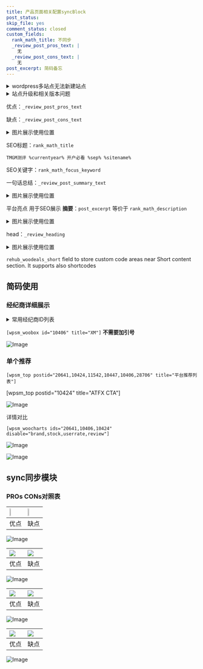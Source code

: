 ```yaml
---
title: 产品页面相关配置syncBlock
post_status: 
skip_file: yes
comment_status: closed
custom_fields:
  rank_math_title: 不同步
  _review_post_pros_text: |
    无
  _review_post_cons_text: |
    无
post_excerpt: 简码备忘
---
```

<details><summary>wordpress多站点无法新建站点</summary>

<li>和报错需要清理cookies一样的原因</li>
<li>wp-config.php里面<code>define( 'SUBDOMAIN_INSTALL', false );//子域名安装</code></li>
<li>新建子站点是用<code>define( 'SUBDOMAIN_INSTALL', true);//子域名安装</code> 完成以后，改成<code>false</code></li>
</details>

<details><summary>站点升级和相关版本问题</summary>

<p>wordpress：5.9.9
woocommerce：7.5.1
出现问题的地方：主题选项里面>><strong>Product layout >>compact style</strong></p>
<p>如何出现没有用过的字段 导致无法保存。先导出配置 然后进行修改，后面再次恢复即可。</p>
<p>出现部分字段无法显示时，需要返回默认布局后，对产品进行保存就好了。</p>
<p></p>
</details>

优点：`_review_post_pros_text`

缺点：`_review_post_cons_text`

<details><summary>图片展示使用位置</summary>

<img src="https://prod-files-secure.s3.us-west-2.amazonaws.com/39ed1227-6d7d-4570-be36-9ccd4a2c4241/f51d3d83-55d4-4bdf-9604-f37ec77ab556/Untitled.png?X-Amz-Algorithm=AWS4-HMAC-SHA256&X-Amz-Content-Sha256=UNSIGNED-PAYLOAD&X-Amz-Credential=ASIAZI2LB4665HKJGZVR%2F20250529%2Fus-west-2%2Fs3%2Faws4_request&X-Amz-Date=20250529T045518Z&X-Amz-Expires=3600&X-Amz-Security-Token=IQoJb3JpZ2luX2VjEL3%2F%2F%2F%2F%2F%2F%2F%2F%2F%2FwEaCXVzLXdlc3QtMiJIMEYCIQCnQ7qZeidN%2BERlhG3t6U%2BtO%2FUeAkzV5NRxeMFZwpgYdQIhAJu5GuOXIeUyj7Puw76qQg2vf90zYW4YGNd%2BoWd%2FkRrWKogECIb%2F%2F%2F%2F%2F%2F%2F%2F%2F%2FwEQABoMNjM3NDIzMTgzODA1IgwGC%2FtEfD%2FZaE5R%2FZ4q3AOWYRLePtZz0CQWpqkj2VqEW1JHbRyzwMv%2FseHhrdBx4XnpTNMMPjkfmjRNfekXFAug048y4HhtR0WycJ5mZmDslPt02LcbRdAk0lTFMaCkCQffnIb17uSyONh18eq1%2BV6fuvR%2BDQgvw4FLJufjSRotokI1DMN%2BAMKvH6DdDTVbAjaRlBVZ3r2BYNNMmouW9VAA7QUihhUcILCJaSiGJwDHIUB6yyyjlQ6iPQndXXwhIw7ftt07JQo5z93tHZUJy%2FOQNS8PWXtbaIlRa61gl0GX4krlsnXB1frHSRknXfsuTffHQjqr909XeHDtH0jxXrhGl6lsx15T3xJRbu1we9rm%2FRRu3giaBKoTMv%2BoA%2Fd06rDF5E%2FLstAQtODXBaG9RLWGR5ZbAFZ2Z4nTRQIRfjhREK38ZAffWvNBHC8bvLzYhQHLmshES18Lp1Sg%2BHHt8PkJXOScl58phlyj2tIZ7w4fre0WpJ8y1NELwk%2BvMOUlVzQtFjdnq93Rwjtuc0rtPI64qxBtG8vcUHVWQLMKVnJ2yXVFxtl7PvaaYunQ5jdcCjs7nFAWYb6S%2Bh6l%2FSTvD88ewmigBglWULC1XqzSzgLdqBmwxHkGP3EeUBuIAWKKZGGujNCVwD%2FR3zYDqjDhzt%2FBBjqkAdJ4NxXQf4CULU7HRbTTnuKa%2FPIVrEEMTQLPeoxxicx4jPrJ%2FPca%2BWgUNR5HN%2BlCjlWmXuarQcJhB91tNRChfVOgYT%2BPbv1Dp%2BtVPmTnUwWsByIHxbaIJ7pemf2T9Ur9eCdcYenVrYN3QjCY7o0P%2Fm9xh2z7uvqP6Z8MzZ3Ipd1lBkqlz4CjUvN3lXdCq5Mrq8M8r7Tw8Kdep%2Fhd76H7OvJm7imy&X-Amz-Signature=9a66c4394c052045821028e471975aa448240a58f838a2c1cffda015dca08c00&X-Amz-SignedHeaders=host&x-id=GetObject" alt="Image">
</details>

SEO标题：`rank_math_title`

`TMGM测评 %currentyear% 开户必看 %sep% %sitename%`

SEO关键字：`rank_math_focus_keyword`

一句话总结：`_review_post_summary_text`

<details><summary>图片展示使用位置</summary>

<img src="https://prod-files-secure.s3.us-west-2.amazonaws.com/39ed1227-6d7d-4570-be36-9ccd4a2c4241/4b96a922-296c-4f4e-8630-d1c870cbce01/Untitled.png?X-Amz-Algorithm=AWS4-HMAC-SHA256&X-Amz-Content-Sha256=UNSIGNED-PAYLOAD&X-Amz-Credential=ASIAZI2LB4662TRFNZRK%2F20250529%2Fus-west-2%2Fs3%2Faws4_request&X-Amz-Date=20250529T045518Z&X-Amz-Expires=3600&X-Amz-Security-Token=IQoJb3JpZ2luX2VjEL3%2F%2F%2F%2F%2F%2F%2F%2F%2F%2FwEaCXVzLXdlc3QtMiJIMEYCIQDy0XyfAk2i2EX59K%2Frenfd6axkRyDtc%2FiizTWehym2ygIhAOm0nv4Yq9rd7G5MLflQCtGAhsc%2BbS5SSQAXhaIuNzBsKogECIb%2F%2F%2F%2F%2F%2F%2F%2F%2F%2FwEQABoMNjM3NDIzMTgzODA1IgxTnSZ0rQ79097OLiAq3AOZWh%2FcBtkhBuYljv5W%2BEK6hoFYd7mtilGGLY0t1Fc9gAnOcitNnDp224n823lQ3mx4kTefrmGNnDxyjAR2lBujcA1VUwiXDSSOx%2B6Ygu%2BxrVjuTUulNpxWP0tsVTBjjP3uqPfQQYsU0T6hxycOel5T6Le%2B7KCmTtSQRuS3rE5%2FgtsHYTNLrXFW24NklsNA8Ljzb%2BQTXp0tGPvO2dNnsnM9zBD3eIyI7wzet0xorzEjL22SiRyxldpKAVDUQICYuwGD2xeZ%2BdjH%2BaufFNAYCtezCQR1lOXKh8YXuvLgPX9JxByX1%2FHsjOt%2B9RRdHg8HJ22KtGHNyQBBuunMc%2BBU8n6Ouqf9yCKnGabORgg%2BFN%2FRVdpzbXvXsBz2U9pal7uxrX5rnVXYuawyo60hE3AshDKrzfyUTsR8RM%2Fsteu0Krdo%2Fq%2FQ6FA9tqh7h8zDDHGc4EKjfEkRU28DFDyjSzaq%2FpXBox%2BuR5YeQ6iN1PoyQ3X6K7ELnyfi0FqcALzoVKzbrcjc%2FGZqwQfmU07FKEm4%2BOrbz8nSsSM6OGIzHgolnVgkUd07yHl2rFJqFmkzPraP2lG2a%2FWS0ufQOQ74hJs10Zk%2BjOaBs431b3k9Qswz1zCeeiWTznbUGm7CXVZBbzD0zt%2FBBjqkAdmtIjit6IbwGkcx5GPcOOf%2FX8bRzJyaTiJsI5ibnUPBMUWCdSf%2BDXONij3R%2Fj8awdbNwrfL3tORn9S7E9HP94fS360aEplHyR9S0m5WsR%2BW%2FAAM8m8pIOU%2FyG666bU5oaWyy7sgN1A%2FyNwba1Z%2Fxx8eYe3mbiefNROuqOJp2P7gIiNmw%2Fw6iigwLUHUN689VPlQdLvrtyVixu%2Fl5vWkr5a6ydyo&X-Amz-Signature=b15325ac6f40de494b5e55d2eb6ed7d41a13b6fd5b66201e2a0e69153d33a1de&X-Amz-SignedHeaders=host&x-id=GetObject" alt="Image">
</details>

平台亮点 用于SEO展示 **摘要**：`post_excerpt`  等价于 `rank_math_description`

<details><summary>图片展示使用位置</summary>

<img src="https://prod-files-secure.s3.us-west-2.amazonaws.com/39ed1227-6d7d-4570-be36-9ccd4a2c4241/1ee11f63-b60a-4dfe-a7a7-d58ff23b5d88/Untitled.png?X-Amz-Algorithm=AWS4-HMAC-SHA256&X-Amz-Content-Sha256=UNSIGNED-PAYLOAD&X-Amz-Credential=ASIAZI2LB466UMS54R5H%2F20250529%2Fus-west-2%2Fs3%2Faws4_request&X-Amz-Date=20250529T045519Z&X-Amz-Expires=3600&X-Amz-Security-Token=IQoJb3JpZ2luX2VjEL3%2F%2F%2F%2F%2F%2F%2F%2F%2F%2FwEaCXVzLXdlc3QtMiJHMEUCIHsfBYgbn%2Bmw2sTcF4nKtVxWWuBGrIKo03LK954cWne1AiEAmpIr93nDLcfIClXv4PhwgSL%2Fc4vDa7Lxf7Wx9nNSs6EqiAQIhv%2F%2F%2F%2F%2F%2F%2F%2F%2F%2FARAAGgw2Mzc0MjMxODM4MDUiDJpuvLP9aTKP%2BV5OdircA8hM0v4dmTMj%2FEa1TJms46gBlmoZ9%2BSz5HIjyw1PV7QuniXP0JehzEHTspUeQvGHi14crvJfewQSXIu6lOhVyzz0rzKRAK3Anod4R8zETS0qjKH49EMeqX7hSuh3JjHJJebor9yCYs5NBrrH5AljP7%2FILqqQeCNau6b4O948HRbl1Am8TuYtnQktdTlA8FDa4Qnu0Fr5GrySGjHVNXlyvsf%2BTm3REuGSxgwFzu308K12Fx6siPOcGO8zcBYP8vuRqqsKRtqMn9LeS6VgexTToolCGRlxz9eHqA5e7HI7QLhyo35eIE5tCkXzFEvce7ljTKuKsDIjergsZ1eFzjApflJIyQRiC3I7J1YA8C%2Bsoqt8MHLqnLrYAbyDLWg8tjnyxzPL4KSe6Z0fOuyqTGJw6wQx4sEwztxZu4wD86%2BAzAXdLxJwDQL%2FJXepaym7Qp1SxS9d8p1uufabl0WiFkWJvzTQu62IdmUpl7fxShr%2FKgWcGeerRFpVwntRMCDwJBUNdlzLBOTarC5Ry%2FbRHzUh2SBpnKdMHmut3vBuhYgSoZis4aXtMletsK6xGpOAaKkbEVPBcJbxAcs67d5omwIw05TbrRE0zagZuGJDNVcw0xdUqnQg5R%2BbxkeJ%2FpBOMPjO38EGOqUB3MRG8BPgdVeKamtWCSyikK0ZcYcPBj6kWKXoypmXOrKTVd%2FvcICha7mUs%2Fshtvw3kLppaq9PgfebCdz4%2BqmtL43KMIbodrPKVyR9LSO0QUsit8iMt0uKGkxrg%2Bq3EboBJN7bCEM6KEDWMavLhJWlRoH3Wc59wdBYDaX6VTtpdqtUVd0GSu4FUhylFLin2u6ePj5o9GpE9kgqLAQBIwfNdLn9f9Y7&X-Amz-Signature=2ddea6b8fed63329052a70ca7f296e6c48243f6dc02310ba468e06176f3d05d7&X-Amz-SignedHeaders=host&x-id=GetObject" alt="Image">
<img src="https://prod-files-secure.s3.us-west-2.amazonaws.com/39ed1227-6d7d-4570-be36-9ccd4a2c4241/ad4118b5-78d8-4fbe-801e-3b29b5d99c01/Untitled.png?X-Amz-Algorithm=AWS4-HMAC-SHA256&X-Amz-Content-Sha256=UNSIGNED-PAYLOAD&X-Amz-Credential=ASIAZI2LB466UMS54R5H%2F20250529%2Fus-west-2%2Fs3%2Faws4_request&X-Amz-Date=20250529T045519Z&X-Amz-Expires=3600&X-Amz-Security-Token=IQoJb3JpZ2luX2VjEL3%2F%2F%2F%2F%2F%2F%2F%2F%2F%2FwEaCXVzLXdlc3QtMiJHMEUCIHsfBYgbn%2Bmw2sTcF4nKtVxWWuBGrIKo03LK954cWne1AiEAmpIr93nDLcfIClXv4PhwgSL%2Fc4vDa7Lxf7Wx9nNSs6EqiAQIhv%2F%2F%2F%2F%2F%2F%2F%2F%2F%2FARAAGgw2Mzc0MjMxODM4MDUiDJpuvLP9aTKP%2BV5OdircA8hM0v4dmTMj%2FEa1TJms46gBlmoZ9%2BSz5HIjyw1PV7QuniXP0JehzEHTspUeQvGHi14crvJfewQSXIu6lOhVyzz0rzKRAK3Anod4R8zETS0qjKH49EMeqX7hSuh3JjHJJebor9yCYs5NBrrH5AljP7%2FILqqQeCNau6b4O948HRbl1Am8TuYtnQktdTlA8FDa4Qnu0Fr5GrySGjHVNXlyvsf%2BTm3REuGSxgwFzu308K12Fx6siPOcGO8zcBYP8vuRqqsKRtqMn9LeS6VgexTToolCGRlxz9eHqA5e7HI7QLhyo35eIE5tCkXzFEvce7ljTKuKsDIjergsZ1eFzjApflJIyQRiC3I7J1YA8C%2Bsoqt8MHLqnLrYAbyDLWg8tjnyxzPL4KSe6Z0fOuyqTGJw6wQx4sEwztxZu4wD86%2BAzAXdLxJwDQL%2FJXepaym7Qp1SxS9d8p1uufabl0WiFkWJvzTQu62IdmUpl7fxShr%2FKgWcGeerRFpVwntRMCDwJBUNdlzLBOTarC5Ry%2FbRHzUh2SBpnKdMHmut3vBuhYgSoZis4aXtMletsK6xGpOAaKkbEVPBcJbxAcs67d5omwIw05TbrRE0zagZuGJDNVcw0xdUqnQg5R%2BbxkeJ%2FpBOMPjO38EGOqUB3MRG8BPgdVeKamtWCSyikK0ZcYcPBj6kWKXoypmXOrKTVd%2FvcICha7mUs%2Fshtvw3kLppaq9PgfebCdz4%2BqmtL43KMIbodrPKVyR9LSO0QUsit8iMt0uKGkxrg%2Bq3EboBJN7bCEM6KEDWMavLhJWlRoH3Wc59wdBYDaX6VTtpdqtUVd0GSu4FUhylFLin2u6ePj5o9GpE9kgqLAQBIwfNdLn9f9Y7&X-Amz-Signature=3429817ae331bf1dbf0294b9ca47562d08bffa0eb2a00ec030f06093a3d7e738&X-Amz-SignedHeaders=host&x-id=GetObject" alt="Image">
<img src="https://prod-files-secure.s3.us-west-2.amazonaws.com/39ed1227-6d7d-4570-be36-9ccd4a2c4241/a38cf7c9-a79c-4b64-9e94-13589fe0758b/Untitled.png?X-Amz-Algorithm=AWS4-HMAC-SHA256&X-Amz-Content-Sha256=UNSIGNED-PAYLOAD&X-Amz-Credential=ASIAZI2LB466UMS54R5H%2F20250529%2Fus-west-2%2Fs3%2Faws4_request&X-Amz-Date=20250529T045519Z&X-Amz-Expires=3600&X-Amz-Security-Token=IQoJb3JpZ2luX2VjEL3%2F%2F%2F%2F%2F%2F%2F%2F%2F%2FwEaCXVzLXdlc3QtMiJHMEUCIHsfBYgbn%2Bmw2sTcF4nKtVxWWuBGrIKo03LK954cWne1AiEAmpIr93nDLcfIClXv4PhwgSL%2Fc4vDa7Lxf7Wx9nNSs6EqiAQIhv%2F%2F%2F%2F%2F%2F%2F%2F%2F%2FARAAGgw2Mzc0MjMxODM4MDUiDJpuvLP9aTKP%2BV5OdircA8hM0v4dmTMj%2FEa1TJms46gBlmoZ9%2BSz5HIjyw1PV7QuniXP0JehzEHTspUeQvGHi14crvJfewQSXIu6lOhVyzz0rzKRAK3Anod4R8zETS0qjKH49EMeqX7hSuh3JjHJJebor9yCYs5NBrrH5AljP7%2FILqqQeCNau6b4O948HRbl1Am8TuYtnQktdTlA8FDa4Qnu0Fr5GrySGjHVNXlyvsf%2BTm3REuGSxgwFzu308K12Fx6siPOcGO8zcBYP8vuRqqsKRtqMn9LeS6VgexTToolCGRlxz9eHqA5e7HI7QLhyo35eIE5tCkXzFEvce7ljTKuKsDIjergsZ1eFzjApflJIyQRiC3I7J1YA8C%2Bsoqt8MHLqnLrYAbyDLWg8tjnyxzPL4KSe6Z0fOuyqTGJw6wQx4sEwztxZu4wD86%2BAzAXdLxJwDQL%2FJXepaym7Qp1SxS9d8p1uufabl0WiFkWJvzTQu62IdmUpl7fxShr%2FKgWcGeerRFpVwntRMCDwJBUNdlzLBOTarC5Ry%2FbRHzUh2SBpnKdMHmut3vBuhYgSoZis4aXtMletsK6xGpOAaKkbEVPBcJbxAcs67d5omwIw05TbrRE0zagZuGJDNVcw0xdUqnQg5R%2BbxkeJ%2FpBOMPjO38EGOqUB3MRG8BPgdVeKamtWCSyikK0ZcYcPBj6kWKXoypmXOrKTVd%2FvcICha7mUs%2Fshtvw3kLppaq9PgfebCdz4%2BqmtL43KMIbodrPKVyR9LSO0QUsit8iMt0uKGkxrg%2Bq3EboBJN7bCEM6KEDWMavLhJWlRoH3Wc59wdBYDaX6VTtpdqtUVd0GSu4FUhylFLin2u6ePj5o9GpE9kgqLAQBIwfNdLn9f9Y7&X-Amz-Signature=f403ff945ac41544c05cd2701e4dc7e810f6a0037feca033b99510cb04c77bb2&X-Amz-SignedHeaders=host&x-id=GetObject" alt="Image">
<img src="https://prod-files-secure.s3.us-west-2.amazonaws.com/39ed1227-6d7d-4570-be36-9ccd4a2c4241/7da6fc1e-d2ac-42ae-8c75-cb5749aa18f6/Untitled.png?X-Amz-Algorithm=AWS4-HMAC-SHA256&X-Amz-Content-Sha256=UNSIGNED-PAYLOAD&X-Amz-Credential=ASIAZI2LB466UMS54R5H%2F20250529%2Fus-west-2%2Fs3%2Faws4_request&X-Amz-Date=20250529T045519Z&X-Amz-Expires=3600&X-Amz-Security-Token=IQoJb3JpZ2luX2VjEL3%2F%2F%2F%2F%2F%2F%2F%2F%2F%2FwEaCXVzLXdlc3QtMiJHMEUCIHsfBYgbn%2Bmw2sTcF4nKtVxWWuBGrIKo03LK954cWne1AiEAmpIr93nDLcfIClXv4PhwgSL%2Fc4vDa7Lxf7Wx9nNSs6EqiAQIhv%2F%2F%2F%2F%2F%2F%2F%2F%2F%2FARAAGgw2Mzc0MjMxODM4MDUiDJpuvLP9aTKP%2BV5OdircA8hM0v4dmTMj%2FEa1TJms46gBlmoZ9%2BSz5HIjyw1PV7QuniXP0JehzEHTspUeQvGHi14crvJfewQSXIu6lOhVyzz0rzKRAK3Anod4R8zETS0qjKH49EMeqX7hSuh3JjHJJebor9yCYs5NBrrH5AljP7%2FILqqQeCNau6b4O948HRbl1Am8TuYtnQktdTlA8FDa4Qnu0Fr5GrySGjHVNXlyvsf%2BTm3REuGSxgwFzu308K12Fx6siPOcGO8zcBYP8vuRqqsKRtqMn9LeS6VgexTToolCGRlxz9eHqA5e7HI7QLhyo35eIE5tCkXzFEvce7ljTKuKsDIjergsZ1eFzjApflJIyQRiC3I7J1YA8C%2Bsoqt8MHLqnLrYAbyDLWg8tjnyxzPL4KSe6Z0fOuyqTGJw6wQx4sEwztxZu4wD86%2BAzAXdLxJwDQL%2FJXepaym7Qp1SxS9d8p1uufabl0WiFkWJvzTQu62IdmUpl7fxShr%2FKgWcGeerRFpVwntRMCDwJBUNdlzLBOTarC5Ry%2FbRHzUh2SBpnKdMHmut3vBuhYgSoZis4aXtMletsK6xGpOAaKkbEVPBcJbxAcs67d5omwIw05TbrRE0zagZuGJDNVcw0xdUqnQg5R%2BbxkeJ%2FpBOMPjO38EGOqUB3MRG8BPgdVeKamtWCSyikK0ZcYcPBj6kWKXoypmXOrKTVd%2FvcICha7mUs%2Fshtvw3kLppaq9PgfebCdz4%2BqmtL43KMIbodrPKVyR9LSO0QUsit8iMt0uKGkxrg%2Bq3EboBJN7bCEM6KEDWMavLhJWlRoH3Wc59wdBYDaX6VTtpdqtUVd0GSu4FUhylFLin2u6ePj5o9GpE9kgqLAQBIwfNdLn9f9Y7&X-Amz-Signature=f7a35af0f31a84e04efc0cc4e7f37ef15d2f2dbc6ba1d47b0aa93a6543d6355c&X-Amz-SignedHeaders=host&x-id=GetObject" alt="Image">
<img src="https://prod-files-secure.s3.us-west-2.amazonaws.com/39ed1227-6d7d-4570-be36-9ccd4a2c4241/7e97f40a-eaee-47f5-b2f9-475f96808fa7/Untitled.png?X-Amz-Algorithm=AWS4-HMAC-SHA256&X-Amz-Content-Sha256=UNSIGNED-PAYLOAD&X-Amz-Credential=ASIAZI2LB466UMS54R5H%2F20250529%2Fus-west-2%2Fs3%2Faws4_request&X-Amz-Date=20250529T045519Z&X-Amz-Expires=3600&X-Amz-Security-Token=IQoJb3JpZ2luX2VjEL3%2F%2F%2F%2F%2F%2F%2F%2F%2F%2FwEaCXVzLXdlc3QtMiJHMEUCIHsfBYgbn%2Bmw2sTcF4nKtVxWWuBGrIKo03LK954cWne1AiEAmpIr93nDLcfIClXv4PhwgSL%2Fc4vDa7Lxf7Wx9nNSs6EqiAQIhv%2F%2F%2F%2F%2F%2F%2F%2F%2F%2FARAAGgw2Mzc0MjMxODM4MDUiDJpuvLP9aTKP%2BV5OdircA8hM0v4dmTMj%2FEa1TJms46gBlmoZ9%2BSz5HIjyw1PV7QuniXP0JehzEHTspUeQvGHi14crvJfewQSXIu6lOhVyzz0rzKRAK3Anod4R8zETS0qjKH49EMeqX7hSuh3JjHJJebor9yCYs5NBrrH5AljP7%2FILqqQeCNau6b4O948HRbl1Am8TuYtnQktdTlA8FDa4Qnu0Fr5GrySGjHVNXlyvsf%2BTm3REuGSxgwFzu308K12Fx6siPOcGO8zcBYP8vuRqqsKRtqMn9LeS6VgexTToolCGRlxz9eHqA5e7HI7QLhyo35eIE5tCkXzFEvce7ljTKuKsDIjergsZ1eFzjApflJIyQRiC3I7J1YA8C%2Bsoqt8MHLqnLrYAbyDLWg8tjnyxzPL4KSe6Z0fOuyqTGJw6wQx4sEwztxZu4wD86%2BAzAXdLxJwDQL%2FJXepaym7Qp1SxS9d8p1uufabl0WiFkWJvzTQu62IdmUpl7fxShr%2FKgWcGeerRFpVwntRMCDwJBUNdlzLBOTarC5Ry%2FbRHzUh2SBpnKdMHmut3vBuhYgSoZis4aXtMletsK6xGpOAaKkbEVPBcJbxAcs67d5omwIw05TbrRE0zagZuGJDNVcw0xdUqnQg5R%2BbxkeJ%2FpBOMPjO38EGOqUB3MRG8BPgdVeKamtWCSyikK0ZcYcPBj6kWKXoypmXOrKTVd%2FvcICha7mUs%2Fshtvw3kLppaq9PgfebCdz4%2BqmtL43KMIbodrPKVyR9LSO0QUsit8iMt0uKGkxrg%2Bq3EboBJN7bCEM6KEDWMavLhJWlRoH3Wc59wdBYDaX6VTtpdqtUVd0GSu4FUhylFLin2u6ePj5o9GpE9kgqLAQBIwfNdLn9f9Y7&X-Amz-Signature=38ebb6477cfd897bc3b9d81121422dc92e8e425b73ac6ad8d66d62e7459318d1&X-Amz-SignedHeaders=host&x-id=GetObject" alt="Image">
</details>

head：`_review_heading`

<details><summary>图片展示使用位置</summary>

<img src="https://prod-files-secure.s3.us-west-2.amazonaws.com/39ed1227-6d7d-4570-be36-9ccd4a2c4241/3a4650ad-9887-415c-889a-edd51fa54f27/Untitled.png?X-Amz-Algorithm=AWS4-HMAC-SHA256&X-Amz-Content-Sha256=UNSIGNED-PAYLOAD&X-Amz-Credential=ASIAZI2LB466Z4RU3K4T%2F20250529%2Fus-west-2%2Fs3%2Faws4_request&X-Amz-Date=20250529T045519Z&X-Amz-Expires=3600&X-Amz-Security-Token=IQoJb3JpZ2luX2VjEL3%2F%2F%2F%2F%2F%2F%2F%2F%2F%2FwEaCXVzLXdlc3QtMiJIMEYCIQClBwiwKZfx0fjsn1L5podQ9Y9z%2FrxiNzOcaPi28dgeGgIhAIchzQ5D2thuqS9TqgNjuoklJF9pbpVKyXQsZU050fKNKogECIb%2F%2F%2F%2F%2F%2F%2F%2F%2F%2FwEQABoMNjM3NDIzMTgzODA1Igznyhp5bD6JXRFRGjYq3APRXGLi4mffint0eBuySh46YXHHqnQwSE7KAf%2F4s0DX8nddqsFtmDOk23tLpj8TaEugmiMpMa2Rfv5muzxjwEzbVnftO4QjJfyK0C5zei9lzr44imIICkL5aB2kNWKY0RTArVGrlLuBLKq%2FaEpcuqzn2%2B8P8DejUpY9AfObcc%2B54ddMUdhaLur2dZ6go7ShWyiSdHVU%2B2gr%2BbSPst0VfPTEqyd7CQGnHujeDO%2BCJZqiRFPvAXPai35RIjqO5eG6Mc47ol0TQ6SkkH0TiMaKdVMGk5YQRcRNucx4N%2B3cpthf3qj%2BjdPmyM%2B4v6m%2FDg4j1kX3Sy5ZB2hJCc4jfi5oy0io%2FGu2xQrOy%2BYwymiJmUICobReNKje67By%2BLuR15UAyYoqTD6FO7%2B75ZWirOg2gGcgt02RwVH1ltIKTmawMgVPGgFef%2BgbxTet4qo%2B2x2vDqah3C0kQtizh8TBvNIcDq4MbalcCYqxOLfbRBxvLaX7aJ3YMhpNN9sPyQ7OsIyCb6JgfjZsI7VD15Ysdpb%2FW3nLJU0JFbOu2SodJ%2FRymuaCK6js48kux09FxdAW9TlMz2D1BkFiQxoanNdQXdCCUZWkILz87WcWWSy%2B3jZomYMdIGlKZjV6lpewUg54zDCJz9%2FBBjqkAbaAU1Tf3qMOo3lNRxm%2Fml%2F1PjPhbvOAfBuJMcN%2B3BUz7JStKjw3mHzxst0lgmH2addCJFOi3sSqsZKG19BYQhPLqZaT7%2FTCfXoPWnx5fXtfgXwMqEW6lyMxZNwvJOvJHQYoMNwkCt7uT%2FhOYLrGLM%2B%2BBUw8aVO50XxI5MjLLZZ9MPBOM3zUufU0IopAmONtqjDilx4%2Bmt28Pn%2BR9wd1P5Eejv%2BM&X-Amz-Signature=c12bf5895042e073e4bf8496c69b6c7581de296731f4f0673c4860e166d7ba9b&X-Amz-SignedHeaders=host&x-id=GetObject" alt="Image">
</details>

`rehub_woodeals_short`	field to store custom code areas near Short content section. It supports also shortcodes



## 简码使用

### 经纪商详细展示

<details><summary>常用经纪商ID列表</summary>

<pre><code class="php">嘉盛 ===> 20641  [wpsm_woobox id="20641" title="嘉盛"]
易信easymarkets ===> 11542  [wpsm_woobox id="11542" title="易信easymarkets"]
ATFX外汇 ===> 10424  [wpsm_woobox id="10424" title="ATFX"]
XM ===> 10406  [wpsm_woobox id="10406" title="XM"]
TMGM ===> 29622  [wpsm_woobox id="29622" title="TMGM"]
HYCM ===> 10447  [wpsm_woobox id="10447" title="HYCM"]
fpmarkets澳福外汇 ===> 20639  [wpsm_woobox id="20639" title="fpmarkets澳福外汇"]</code></pre>
</details>

`[wpsm_woobox id="10406" title="XM"]` **不需要加引号**

![Image](https://prod-files-secure.s3.us-west-2.amazonaws.com/39ed1227-6d7d-4570-be36-9ccd4a2c4241/4f898f9d-0fa7-4e43-acd3-ac6bc7be575a/Untitled.png?X-Amz-Algorithm=AWS4-HMAC-SHA256&X-Amz-Content-Sha256=UNSIGNED-PAYLOAD&X-Amz-Credential=ASIAZI2LB4667STSKBNJ%2F20250529%2Fus-west-2%2Fs3%2Faws4_request&X-Amz-Date=20250529T045517Z&X-Amz-Expires=3600&X-Amz-Security-Token=IQoJb3JpZ2luX2VjEL3%2F%2F%2F%2F%2F%2F%2F%2F%2F%2FwEaCXVzLXdlc3QtMiJIMEYCIQDcNbVaueyPAnAfAVamXJ96qO%2BO5HPdobi0KKda8lyEuwIhAONEZwl0tx6IH2INAsA%2B3KjwB3GNZhPJ644lo5t3DhlPKogECIb%2F%2F%2F%2F%2F%2F%2F%2F%2F%2FwEQABoMNjM3NDIzMTgzODA1IgxNc2bRon2jc155Qbkq3ANHCyTl6pAvicqLhdjYOVt99c%2FBqZu2ZRHYWL818C6VRphShEpY6AT1XP9usHpLOitO4qZqna6T4L5z%2BzxoCuVSM9efJwkDwoa6HNYlC4z242NSLh6ByajhjLRpDay0HVT6ZA2783s40XV9nxzLJi7abs0aw0%2BuUEO7aijYvydrXIJAf%2B5tR7GsfCMCm6zBTkJ0Gbg5HHGBH7Z6rZ0vH8voMGGrHIpdJH%2FddWLxHfT%2B5FZvO9NnVLlgVsGKwUEYQyIzc7HOtSWeD51aHLpNHT4MZBSrAWwrQz4qPUYGFu2AHHTwBEgxH0CbPtsc8wDXPUM5%2BGPK9JaoR%2By9aCuuo6BfUwmpQFM2DUpnuLKpY6K9PhEzEygZjJEOKoslhXe2%2FFeuH4Kk1e9AW88SgLoMowCN8lUhry4ApHkHw6yVK17rauAbcyVRN81PtPAvCoRHpeOsPa5ZQdu%2FICxiUJUd0wjqx4Pyv9vxMeilfj6k%2FM2EtM9OGWfJeT4dhUP2L4OvyyyH3e3zuDfdZesbEgnGnjhdpnvTctRMbPOre12MNLNMNgUyKPLe96vQS71QShiraX7cXgqKSBTfr0Ca6YcinSGFok6vJLsklAUx6AwkyaNxPV4jpXwHcAYnYU5%2FwzDXzt%2FBBjqkASKz6qysxk3IB0B2XeLQ6AMTV8%2B9PJF1uHFGS0CdEBKczKmjt2DSuUm4Z%2FR4au6IYB74xkBEhs%2BiWKKsohnxgCeAIYvNpMmNnM%2BF5awe3CX%2BzJUhqpsVqMfIxofD5VsWMMSqwVgJTbYUVNwyPKEIDWAqncOOK2Hc4XPdWE0WiwKA0yNoIVUyJxv7PNDbqd4TsZVfm0gFTD7%2Fp6TpAUbz%2FAgnwSED&X-Amz-Signature=cb8ef532ee9f643e37df7f76b3a90d580e4b47bb4430c263b1f5a6e65a83f55f&X-Amz-SignedHeaders=host&x-id=GetObject)

### 单个推荐
`[wpsm_top postid="20641,10424,11542,10447,10406,28706" title="平台推荐列表"]`

[wpsm_top postid="10424" title="ATFX CTA"]

![Image](https://prod-files-secure.s3.us-west-2.amazonaws.com/39ed1227-6d7d-4570-be36-9ccd4a2c4241/5ac620dc-51a8-48b6-b55d-91f47299193c/Untitled.png?X-Amz-Algorithm=AWS4-HMAC-SHA256&X-Amz-Content-Sha256=UNSIGNED-PAYLOAD&X-Amz-Credential=ASIAZI2LB4667STSKBNJ%2F20250529%2Fus-west-2%2Fs3%2Faws4_request&X-Amz-Date=20250529T045517Z&X-Amz-Expires=3600&X-Amz-Security-Token=IQoJb3JpZ2luX2VjEL3%2F%2F%2F%2F%2F%2F%2F%2F%2F%2FwEaCXVzLXdlc3QtMiJIMEYCIQDcNbVaueyPAnAfAVamXJ96qO%2BO5HPdobi0KKda8lyEuwIhAONEZwl0tx6IH2INAsA%2B3KjwB3GNZhPJ644lo5t3DhlPKogECIb%2F%2F%2F%2F%2F%2F%2F%2F%2F%2FwEQABoMNjM3NDIzMTgzODA1IgxNc2bRon2jc155Qbkq3ANHCyTl6pAvicqLhdjYOVt99c%2FBqZu2ZRHYWL818C6VRphShEpY6AT1XP9usHpLOitO4qZqna6T4L5z%2BzxoCuVSM9efJwkDwoa6HNYlC4z242NSLh6ByajhjLRpDay0HVT6ZA2783s40XV9nxzLJi7abs0aw0%2BuUEO7aijYvydrXIJAf%2B5tR7GsfCMCm6zBTkJ0Gbg5HHGBH7Z6rZ0vH8voMGGrHIpdJH%2FddWLxHfT%2B5FZvO9NnVLlgVsGKwUEYQyIzc7HOtSWeD51aHLpNHT4MZBSrAWwrQz4qPUYGFu2AHHTwBEgxH0CbPtsc8wDXPUM5%2BGPK9JaoR%2By9aCuuo6BfUwmpQFM2DUpnuLKpY6K9PhEzEygZjJEOKoslhXe2%2FFeuH4Kk1e9AW88SgLoMowCN8lUhry4ApHkHw6yVK17rauAbcyVRN81PtPAvCoRHpeOsPa5ZQdu%2FICxiUJUd0wjqx4Pyv9vxMeilfj6k%2FM2EtM9OGWfJeT4dhUP2L4OvyyyH3e3zuDfdZesbEgnGnjhdpnvTctRMbPOre12MNLNMNgUyKPLe96vQS71QShiraX7cXgqKSBTfr0Ca6YcinSGFok6vJLsklAUx6AwkyaNxPV4jpXwHcAYnYU5%2FwzDXzt%2FBBjqkASKz6qysxk3IB0B2XeLQ6AMTV8%2B9PJF1uHFGS0CdEBKczKmjt2DSuUm4Z%2FR4au6IYB74xkBEhs%2BiWKKsohnxgCeAIYvNpMmNnM%2BF5awe3CX%2BzJUhqpsVqMfIxofD5VsWMMSqwVgJTbYUVNwyPKEIDWAqncOOK2Hc4XPdWE0WiwKA0yNoIVUyJxv7PNDbqd4TsZVfm0gFTD7%2Fp6TpAUbz%2FAgnwSED&X-Amz-Signature=4a4d776539c11b430f88bb4273d42323711eca8caae15620fb1f4cfab352f00e&X-Amz-SignedHeaders=host&x-id=GetObject)

详情对比

`[wpsm_woocharts ids="20641,10406,10424" disable="brand,stock,userrate,review"]`

![Image](https://prod-files-secure.s3.us-west-2.amazonaws.com/39ed1227-6d7d-4570-be36-9ccd4a2c4241/bf3ba45f-b9f3-4295-8aef-b4a495fd25f4/Untitled.png?X-Amz-Algorithm=AWS4-HMAC-SHA256&X-Amz-Content-Sha256=UNSIGNED-PAYLOAD&X-Amz-Credential=ASIAZI2LB4667STSKBNJ%2F20250529%2Fus-west-2%2Fs3%2Faws4_request&X-Amz-Date=20250529T045517Z&X-Amz-Expires=3600&X-Amz-Security-Token=IQoJb3JpZ2luX2VjEL3%2F%2F%2F%2F%2F%2F%2F%2F%2F%2FwEaCXVzLXdlc3QtMiJIMEYCIQDcNbVaueyPAnAfAVamXJ96qO%2BO5HPdobi0KKda8lyEuwIhAONEZwl0tx6IH2INAsA%2B3KjwB3GNZhPJ644lo5t3DhlPKogECIb%2F%2F%2F%2F%2F%2F%2F%2F%2F%2FwEQABoMNjM3NDIzMTgzODA1IgxNc2bRon2jc155Qbkq3ANHCyTl6pAvicqLhdjYOVt99c%2FBqZu2ZRHYWL818C6VRphShEpY6AT1XP9usHpLOitO4qZqna6T4L5z%2BzxoCuVSM9efJwkDwoa6HNYlC4z242NSLh6ByajhjLRpDay0HVT6ZA2783s40XV9nxzLJi7abs0aw0%2BuUEO7aijYvydrXIJAf%2B5tR7GsfCMCm6zBTkJ0Gbg5HHGBH7Z6rZ0vH8voMGGrHIpdJH%2FddWLxHfT%2B5FZvO9NnVLlgVsGKwUEYQyIzc7HOtSWeD51aHLpNHT4MZBSrAWwrQz4qPUYGFu2AHHTwBEgxH0CbPtsc8wDXPUM5%2BGPK9JaoR%2By9aCuuo6BfUwmpQFM2DUpnuLKpY6K9PhEzEygZjJEOKoslhXe2%2FFeuH4Kk1e9AW88SgLoMowCN8lUhry4ApHkHw6yVK17rauAbcyVRN81PtPAvCoRHpeOsPa5ZQdu%2FICxiUJUd0wjqx4Pyv9vxMeilfj6k%2FM2EtM9OGWfJeT4dhUP2L4OvyyyH3e3zuDfdZesbEgnGnjhdpnvTctRMbPOre12MNLNMNgUyKPLe96vQS71QShiraX7cXgqKSBTfr0Ca6YcinSGFok6vJLsklAUx6AwkyaNxPV4jpXwHcAYnYU5%2FwzDXzt%2FBBjqkASKz6qysxk3IB0B2XeLQ6AMTV8%2B9PJF1uHFGS0CdEBKczKmjt2DSuUm4Z%2FR4au6IYB74xkBEhs%2BiWKKsohnxgCeAIYvNpMmNnM%2BF5awe3CX%2BzJUhqpsVqMfIxofD5VsWMMSqwVgJTbYUVNwyPKEIDWAqncOOK2Hc4XPdWE0WiwKA0yNoIVUyJxv7PNDbqd4TsZVfm0gFTD7%2Fp6TpAUbz%2FAgnwSED&X-Amz-Signature=9e39199241fcd269af5fc5d3ec284adf9707c2262027f1dd35d1bc45c049e521&X-Amz-SignedHeaders=host&x-id=GetObject)

![Image](https://prod-files-secure.s3.us-west-2.amazonaws.com/39ed1227-6d7d-4570-be36-9ccd4a2c4241/30bc56ef-f383-4b48-9768-2ebc9e436ec0/Untitled.png?X-Amz-Algorithm=AWS4-HMAC-SHA256&X-Amz-Content-Sha256=UNSIGNED-PAYLOAD&X-Amz-Credential=ASIAZI2LB4667STSKBNJ%2F20250529%2Fus-west-2%2Fs3%2Faws4_request&X-Amz-Date=20250529T045517Z&X-Amz-Expires=3600&X-Amz-Security-Token=IQoJb3JpZ2luX2VjEL3%2F%2F%2F%2F%2F%2F%2F%2F%2F%2FwEaCXVzLXdlc3QtMiJIMEYCIQDcNbVaueyPAnAfAVamXJ96qO%2BO5HPdobi0KKda8lyEuwIhAONEZwl0tx6IH2INAsA%2B3KjwB3GNZhPJ644lo5t3DhlPKogECIb%2F%2F%2F%2F%2F%2F%2F%2F%2F%2FwEQABoMNjM3NDIzMTgzODA1IgxNc2bRon2jc155Qbkq3ANHCyTl6pAvicqLhdjYOVt99c%2FBqZu2ZRHYWL818C6VRphShEpY6AT1XP9usHpLOitO4qZqna6T4L5z%2BzxoCuVSM9efJwkDwoa6HNYlC4z242NSLh6ByajhjLRpDay0HVT6ZA2783s40XV9nxzLJi7abs0aw0%2BuUEO7aijYvydrXIJAf%2B5tR7GsfCMCm6zBTkJ0Gbg5HHGBH7Z6rZ0vH8voMGGrHIpdJH%2FddWLxHfT%2B5FZvO9NnVLlgVsGKwUEYQyIzc7HOtSWeD51aHLpNHT4MZBSrAWwrQz4qPUYGFu2AHHTwBEgxH0CbPtsc8wDXPUM5%2BGPK9JaoR%2By9aCuuo6BfUwmpQFM2DUpnuLKpY6K9PhEzEygZjJEOKoslhXe2%2FFeuH4Kk1e9AW88SgLoMowCN8lUhry4ApHkHw6yVK17rauAbcyVRN81PtPAvCoRHpeOsPa5ZQdu%2FICxiUJUd0wjqx4Pyv9vxMeilfj6k%2FM2EtM9OGWfJeT4dhUP2L4OvyyyH3e3zuDfdZesbEgnGnjhdpnvTctRMbPOre12MNLNMNgUyKPLe96vQS71QShiraX7cXgqKSBTfr0Ca6YcinSGFok6vJLsklAUx6AwkyaNxPV4jpXwHcAYnYU5%2FwzDXzt%2FBBjqkASKz6qysxk3IB0B2XeLQ6AMTV8%2B9PJF1uHFGS0CdEBKczKmjt2DSuUm4Z%2FR4au6IYB74xkBEhs%2BiWKKsohnxgCeAIYvNpMmNnM%2BF5awe3CX%2BzJUhqpsVqMfIxofD5VsWMMSqwVgJTbYUVNwyPKEIDWAqncOOK2Hc4XPdWE0WiwKA0yNoIVUyJxv7PNDbqd4TsZVfm0gFTD7%2Fp6TpAUbz%2FAgnwSED&X-Amz-Signature=112f28cb4e5ac67cc9758df7b8a3186988bba0e96500a8e7346884522e63cfdd&X-Amz-SignedHeaders=host&x-id=GetObject)

## sync同步模块

### PROs CONs对照表

| <img src="https://cdn.ifttt.fun/gh/jarlin8/OSS@main/icons/customize/pros.svg" height="auto" width="37.3%"> | <img src="https://cdn.ifttt.fun/gh/jarlin8/OSS@main/icons/customize/cons.svg" height="auto" width="28.8%"> |
| :--- | :--- |
| 优点 | 缺点 |

![Image](https://prod-files-secure.s3.us-west-2.amazonaws.com/39ed1227-6d7d-4570-be36-9ccd4a2c4241/8742b755-dfb5-4004-9a5f-d6e561664bd8/Untitled.png?X-Amz-Algorithm=AWS4-HMAC-SHA256&X-Amz-Content-Sha256=UNSIGNED-PAYLOAD&X-Amz-Credential=ASIAZI2LB4667STSKBNJ%2F20250529%2Fus-west-2%2Fs3%2Faws4_request&X-Amz-Date=20250529T045517Z&X-Amz-Expires=3600&X-Amz-Security-Token=IQoJb3JpZ2luX2VjEL3%2F%2F%2F%2F%2F%2F%2F%2F%2F%2FwEaCXVzLXdlc3QtMiJIMEYCIQDcNbVaueyPAnAfAVamXJ96qO%2BO5HPdobi0KKda8lyEuwIhAONEZwl0tx6IH2INAsA%2B3KjwB3GNZhPJ644lo5t3DhlPKogECIb%2F%2F%2F%2F%2F%2F%2F%2F%2F%2FwEQABoMNjM3NDIzMTgzODA1IgxNc2bRon2jc155Qbkq3ANHCyTl6pAvicqLhdjYOVt99c%2FBqZu2ZRHYWL818C6VRphShEpY6AT1XP9usHpLOitO4qZqna6T4L5z%2BzxoCuVSM9efJwkDwoa6HNYlC4z242NSLh6ByajhjLRpDay0HVT6ZA2783s40XV9nxzLJi7abs0aw0%2BuUEO7aijYvydrXIJAf%2B5tR7GsfCMCm6zBTkJ0Gbg5HHGBH7Z6rZ0vH8voMGGrHIpdJH%2FddWLxHfT%2B5FZvO9NnVLlgVsGKwUEYQyIzc7HOtSWeD51aHLpNHT4MZBSrAWwrQz4qPUYGFu2AHHTwBEgxH0CbPtsc8wDXPUM5%2BGPK9JaoR%2By9aCuuo6BfUwmpQFM2DUpnuLKpY6K9PhEzEygZjJEOKoslhXe2%2FFeuH4Kk1e9AW88SgLoMowCN8lUhry4ApHkHw6yVK17rauAbcyVRN81PtPAvCoRHpeOsPa5ZQdu%2FICxiUJUd0wjqx4Pyv9vxMeilfj6k%2FM2EtM9OGWfJeT4dhUP2L4OvyyyH3e3zuDfdZesbEgnGnjhdpnvTctRMbPOre12MNLNMNgUyKPLe96vQS71QShiraX7cXgqKSBTfr0Ca6YcinSGFok6vJLsklAUx6AwkyaNxPV4jpXwHcAYnYU5%2FwzDXzt%2FBBjqkASKz6qysxk3IB0B2XeLQ6AMTV8%2B9PJF1uHFGS0CdEBKczKmjt2DSuUm4Z%2FR4au6IYB74xkBEhs%2BiWKKsohnxgCeAIYvNpMmNnM%2BF5awe3CX%2BzJUhqpsVqMfIxofD5VsWMMSqwVgJTbYUVNwyPKEIDWAqncOOK2Hc4XPdWE0WiwKA0yNoIVUyJxv7PNDbqd4TsZVfm0gFTD7%2Fp6TpAUbz%2FAgnwSED&X-Amz-Signature=98be6b629abc0650b78672d1b1c772cebfdbd0b7918b59904fbf83da651bc646&X-Amz-SignedHeaders=host&x-id=GetObject)

| <img src="https://cdn.ifttt.fun/gh/jarlin8/OSS@main/icons/customize/pros1.svg" height="auto"> | <img src="https://cdn.ifttt.fun/gh/jarlin8/OSS@main/icons/customize/cons1.svg" height="auto"> |
| :--- | :--- |
| 优点 | 缺点 |

![Image](https://prod-files-secure.s3.us-west-2.amazonaws.com/39ed1227-6d7d-4570-be36-9ccd4a2c4241/806358f8-c9c4-4e17-bb35-c6c76a5397a5/Untitled.png?X-Amz-Algorithm=AWS4-HMAC-SHA256&X-Amz-Content-Sha256=UNSIGNED-PAYLOAD&X-Amz-Credential=ASIAZI2LB4667STSKBNJ%2F20250529%2Fus-west-2%2Fs3%2Faws4_request&X-Amz-Date=20250529T045517Z&X-Amz-Expires=3600&X-Amz-Security-Token=IQoJb3JpZ2luX2VjEL3%2F%2F%2F%2F%2F%2F%2F%2F%2F%2FwEaCXVzLXdlc3QtMiJIMEYCIQDcNbVaueyPAnAfAVamXJ96qO%2BO5HPdobi0KKda8lyEuwIhAONEZwl0tx6IH2INAsA%2B3KjwB3GNZhPJ644lo5t3DhlPKogECIb%2F%2F%2F%2F%2F%2F%2F%2F%2F%2FwEQABoMNjM3NDIzMTgzODA1IgxNc2bRon2jc155Qbkq3ANHCyTl6pAvicqLhdjYOVt99c%2FBqZu2ZRHYWL818C6VRphShEpY6AT1XP9usHpLOitO4qZqna6T4L5z%2BzxoCuVSM9efJwkDwoa6HNYlC4z242NSLh6ByajhjLRpDay0HVT6ZA2783s40XV9nxzLJi7abs0aw0%2BuUEO7aijYvydrXIJAf%2B5tR7GsfCMCm6zBTkJ0Gbg5HHGBH7Z6rZ0vH8voMGGrHIpdJH%2FddWLxHfT%2B5FZvO9NnVLlgVsGKwUEYQyIzc7HOtSWeD51aHLpNHT4MZBSrAWwrQz4qPUYGFu2AHHTwBEgxH0CbPtsc8wDXPUM5%2BGPK9JaoR%2By9aCuuo6BfUwmpQFM2DUpnuLKpY6K9PhEzEygZjJEOKoslhXe2%2FFeuH4Kk1e9AW88SgLoMowCN8lUhry4ApHkHw6yVK17rauAbcyVRN81PtPAvCoRHpeOsPa5ZQdu%2FICxiUJUd0wjqx4Pyv9vxMeilfj6k%2FM2EtM9OGWfJeT4dhUP2L4OvyyyH3e3zuDfdZesbEgnGnjhdpnvTctRMbPOre12MNLNMNgUyKPLe96vQS71QShiraX7cXgqKSBTfr0Ca6YcinSGFok6vJLsklAUx6AwkyaNxPV4jpXwHcAYnYU5%2FwzDXzt%2FBBjqkASKz6qysxk3IB0B2XeLQ6AMTV8%2B9PJF1uHFGS0CdEBKczKmjt2DSuUm4Z%2FR4au6IYB74xkBEhs%2BiWKKsohnxgCeAIYvNpMmNnM%2BF5awe3CX%2BzJUhqpsVqMfIxofD5VsWMMSqwVgJTbYUVNwyPKEIDWAqncOOK2Hc4XPdWE0WiwKA0yNoIVUyJxv7PNDbqd4TsZVfm0gFTD7%2Fp6TpAUbz%2FAgnwSED&X-Amz-Signature=fb16b25008d413ea7cf946010861a2123ba73a2990ae907055b42ce111e0918f&X-Amz-SignedHeaders=host&x-id=GetObject)

| <img src="https://cdn.ifttt.fun/gh/jarlin8/OSS@main/icons/customize/pros2.svg" height="auto"> | <img src="https://cdn.ifttt.fun/gh/jarlin8/OSS@main/icons/customize/cons2.svg" height="auto"> |
| :--- | :--- |
| 优点 | 缺点 |

![Image](https://prod-files-secure.s3.us-west-2.amazonaws.com/39ed1227-6d7d-4570-be36-9ccd4a2c4241/a9245ec9-70dd-4005-b534-0d54315fc5f3/Untitled.png?X-Amz-Algorithm=AWS4-HMAC-SHA256&X-Amz-Content-Sha256=UNSIGNED-PAYLOAD&X-Amz-Credential=ASIAZI2LB4667STSKBNJ%2F20250529%2Fus-west-2%2Fs3%2Faws4_request&X-Amz-Date=20250529T045517Z&X-Amz-Expires=3600&X-Amz-Security-Token=IQoJb3JpZ2luX2VjEL3%2F%2F%2F%2F%2F%2F%2F%2F%2F%2FwEaCXVzLXdlc3QtMiJIMEYCIQDcNbVaueyPAnAfAVamXJ96qO%2BO5HPdobi0KKda8lyEuwIhAONEZwl0tx6IH2INAsA%2B3KjwB3GNZhPJ644lo5t3DhlPKogECIb%2F%2F%2F%2F%2F%2F%2F%2F%2F%2FwEQABoMNjM3NDIzMTgzODA1IgxNc2bRon2jc155Qbkq3ANHCyTl6pAvicqLhdjYOVt99c%2FBqZu2ZRHYWL818C6VRphShEpY6AT1XP9usHpLOitO4qZqna6T4L5z%2BzxoCuVSM9efJwkDwoa6HNYlC4z242NSLh6ByajhjLRpDay0HVT6ZA2783s40XV9nxzLJi7abs0aw0%2BuUEO7aijYvydrXIJAf%2B5tR7GsfCMCm6zBTkJ0Gbg5HHGBH7Z6rZ0vH8voMGGrHIpdJH%2FddWLxHfT%2B5FZvO9NnVLlgVsGKwUEYQyIzc7HOtSWeD51aHLpNHT4MZBSrAWwrQz4qPUYGFu2AHHTwBEgxH0CbPtsc8wDXPUM5%2BGPK9JaoR%2By9aCuuo6BfUwmpQFM2DUpnuLKpY6K9PhEzEygZjJEOKoslhXe2%2FFeuH4Kk1e9AW88SgLoMowCN8lUhry4ApHkHw6yVK17rauAbcyVRN81PtPAvCoRHpeOsPa5ZQdu%2FICxiUJUd0wjqx4Pyv9vxMeilfj6k%2FM2EtM9OGWfJeT4dhUP2L4OvyyyH3e3zuDfdZesbEgnGnjhdpnvTctRMbPOre12MNLNMNgUyKPLe96vQS71QShiraX7cXgqKSBTfr0Ca6YcinSGFok6vJLsklAUx6AwkyaNxPV4jpXwHcAYnYU5%2FwzDXzt%2FBBjqkASKz6qysxk3IB0B2XeLQ6AMTV8%2B9PJF1uHFGS0CdEBKczKmjt2DSuUm4Z%2FR4au6IYB74xkBEhs%2BiWKKsohnxgCeAIYvNpMmNnM%2BF5awe3CX%2BzJUhqpsVqMfIxofD5VsWMMSqwVgJTbYUVNwyPKEIDWAqncOOK2Hc4XPdWE0WiwKA0yNoIVUyJxv7PNDbqd4TsZVfm0gFTD7%2Fp6TpAUbz%2FAgnwSED&X-Amz-Signature=9f2f43f513cd9aa992bf8396a02b994b7286b2639a3d87b8ecfe11d4b4120777&X-Amz-SignedHeaders=host&x-id=GetObject)

| <img src="https://cdn.ifttt.fun/gh/jarlin8/OSS@main/icons/customize/pros3.svg" height="auto"> | <img src="https://cdn.ifttt.fun/gh/jarlin8/OSS@main/icons/customize/cons3.svg" height="auto"> |
| :--- | :--- |
| 优点 | 缺点 |

![Image](https://prod-files-secure.s3.us-west-2.amazonaws.com/39ed1227-6d7d-4570-be36-9ccd4a2c4241/e1e580a2-2e5c-4780-9ff4-19c318fc2284/Untitled.png?X-Amz-Algorithm=AWS4-HMAC-SHA256&X-Amz-Content-Sha256=UNSIGNED-PAYLOAD&X-Amz-Credential=ASIAZI2LB4667STSKBNJ%2F20250529%2Fus-west-2%2Fs3%2Faws4_request&X-Amz-Date=20250529T045517Z&X-Amz-Expires=3600&X-Amz-Security-Token=IQoJb3JpZ2luX2VjEL3%2F%2F%2F%2F%2F%2F%2F%2F%2F%2FwEaCXVzLXdlc3QtMiJIMEYCIQDcNbVaueyPAnAfAVamXJ96qO%2BO5HPdobi0KKda8lyEuwIhAONEZwl0tx6IH2INAsA%2B3KjwB3GNZhPJ644lo5t3DhlPKogECIb%2F%2F%2F%2F%2F%2F%2F%2F%2F%2FwEQABoMNjM3NDIzMTgzODA1IgxNc2bRon2jc155Qbkq3ANHCyTl6pAvicqLhdjYOVt99c%2FBqZu2ZRHYWL818C6VRphShEpY6AT1XP9usHpLOitO4qZqna6T4L5z%2BzxoCuVSM9efJwkDwoa6HNYlC4z242NSLh6ByajhjLRpDay0HVT6ZA2783s40XV9nxzLJi7abs0aw0%2BuUEO7aijYvydrXIJAf%2B5tR7GsfCMCm6zBTkJ0Gbg5HHGBH7Z6rZ0vH8voMGGrHIpdJH%2FddWLxHfT%2B5FZvO9NnVLlgVsGKwUEYQyIzc7HOtSWeD51aHLpNHT4MZBSrAWwrQz4qPUYGFu2AHHTwBEgxH0CbPtsc8wDXPUM5%2BGPK9JaoR%2By9aCuuo6BfUwmpQFM2DUpnuLKpY6K9PhEzEygZjJEOKoslhXe2%2FFeuH4Kk1e9AW88SgLoMowCN8lUhry4ApHkHw6yVK17rauAbcyVRN81PtPAvCoRHpeOsPa5ZQdu%2FICxiUJUd0wjqx4Pyv9vxMeilfj6k%2FM2EtM9OGWfJeT4dhUP2L4OvyyyH3e3zuDfdZesbEgnGnjhdpnvTctRMbPOre12MNLNMNgUyKPLe96vQS71QShiraX7cXgqKSBTfr0Ca6YcinSGFok6vJLsklAUx6AwkyaNxPV4jpXwHcAYnYU5%2FwzDXzt%2FBBjqkASKz6qysxk3IB0B2XeLQ6AMTV8%2B9PJF1uHFGS0CdEBKczKmjt2DSuUm4Z%2FR4au6IYB74xkBEhs%2BiWKKsohnxgCeAIYvNpMmNnM%2BF5awe3CX%2BzJUhqpsVqMfIxofD5VsWMMSqwVgJTbYUVNwyPKEIDWAqncOOK2Hc4XPdWE0WiwKA0yNoIVUyJxv7PNDbqd4TsZVfm0gFTD7%2Fp6TpAUbz%2FAgnwSED&X-Amz-Signature=c03ec035ade0484bd966c643d8fd081be95f7a1550bdee5b0461ea5a81d97724&X-Amz-SignedHeaders=host&x-id=GetObject)